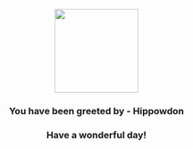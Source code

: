 <p align="center">
    <img src="https://raw.githubusercontent.com/PokeAPI/sprites/master/sprites/pokemon/450.png" width="150" height="150">
</p>
<h3 align="center">You have been greeted by - <b>Hippowdon</b></h3>
<h3 align="center">Have a wonderful day!</h3>
